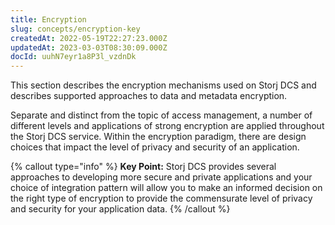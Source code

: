 ```yaml
---
title: Encryption
slug: concepts/encryption-key
createdAt: 2022-05-19T22:27:23.000Z
updatedAt: 2023-03-03T08:30:09.000Z
docId: uuhN7eyr1a8P3l_vzdnDk
---
```


This section describes the encryption mechanisms used on Storj DCS and  describes supported approaches to data and metadata encryption.

Separate and distinct from the topic of access management, a number of different levels and applications of strong encryption are applied throughout the Storj DCS service. Within the encryption paradigm, there are design choices that impact the level of privacy and security of an application.&#x20;

{% callout type="info"  %} 
**Key Point:** Storj DCS provides several approaches to developing more secure and private applications and your choice of integration pattern will allow you to make an informed decision on the right type of encryption to provide the commensurate level of privacy and security for your application data.
{% /callout %}

